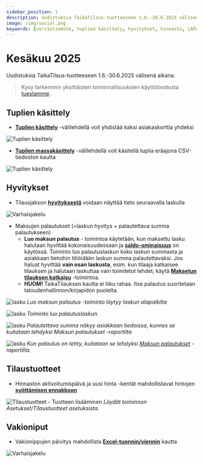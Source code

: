 ```yaml
---
sidebar_position: 1
description: Uudistuksia TaikaTilaus-tuotteeseen 1.6.-30.6.2025 välisenä aikana
image: /img/social.png
keywords: [versiotiedote, tuplien käsittely, hyvitykset, hinnasto, LAPA, vakioniput]
---
```


# Kesäkuu 2025

Uudistuksia TaikaTilaus-tuotteeseen 1.6.-30.6.2025 välisenä aikana.

> Kysy tarkemmin yksittäisten toiminnallisuuksien käyttöönotosta [tuestamme](https://taikatilaus.freshdesk.com/).

## Tuplien käsittely

* **[Tuplien käsittely](https://support.taikatilaus.fi/docs/ohjeet/yleiset_ominaisuudet/hallinta#tuplien-k%C3%A4sittely)** -välilehdellä voit yhdistää kaksi asiakaskorttia yhdeksi

![Tuplien käsittely](/img/ohjeet/tuplien-kasittely.png)

* **[Tuplien massakäsittely](https://support.taikatilaus.fi/docs/ohjeet/yleiset_ominaisuudet/hallinta#tuplien-massak%C3%A4sittely)** -välilehdellä voit käsitellä tuplia eräajona CSV-tiedoston kautta 

![Tuplien käsittely](/img/ohjeet/tuplat.png)

## Hyvitykset
* Tilausjakson **[hyvityksestä](https://support.taikatilaus.fi/docs/ohjeet/tilaustenhallinta/tilaukset#hyvit%C3%A4-tilausjaksoa)** voidaan näyttää tieto seuraavalla laskulla

![Varhaisjakelu](/img/versiotiedotteet/hyvita.png)

* Maksujen palautukset (=laskun hyvitys + palautettava summa palautukseen)
    - **Luo maksun palautus** - toimintoa käytetään, kun maksettu lasku halutaan hyvittää kokonaisuudessaan ja **[saldo-ominaisuus](https://support.taikatilaus.fi/docs/ohjeet/yleiset_ominaisuudet/saldo)** on käytössä. Toiminto luo palautuslaskun koko laskun summasta ja asiakkaan tietoihin tiliöidään laskun summa palautettavaksi. Jos haluat hyvittää **vain osan laskusta**, esim. kun tilaaja katkaisee tilauksen ja halutaan laskuttaa vain toimitetut lehdet, käytä **[Maksetun tilauksen katkaisu](https://support.taikatilaus.fi/docs/ohjeet/yleiset_ominaisuudet/saldo#maksetun-tilauksen-katkaisu)** -toimintoa.
    - **HUOM!** TaikaTilauksen kautta ei liiku rahaa. Itse palautus suoritetaan taloudenhallinnon/kirjapidon puolelta.

![lasku](/img/versiotiedotteet/maksun-pal4.png)
*Luo maksun palautus -toiminto löytyy laskun alapalkilta*

![lasku](/img/versiotiedotteet/maksun-pal2.png)
*Toiminto luo palautuslaskun.*

![lasku](/img/versiotiedotteet/maksun-pal.png)
*Palautettava summa näkyy asiakkaan tiedoissa, kunnes se kuitataan tehdyksi Maksun palautukset -raportilta*

![lasku](/img/versiotiedotteet/maksun-pal3.png)
*Kun palautus on tehty, kuitataan se tehdyksi [Maksun palautukset](https://support.taikatilaus.fi/docs/ohjeet/yleiset_ominaisuudet/saldo#maksun-palautukset) -raportilta.*

## Tilaustuotteet
* Hinnaston aktivoitumispäivä ja uusi hinta -kentät mahdollistavat hintojen **[syöttämisen ennakkoon](https://support.taikatilaus.fi/docs/ohjeet/asetukset#lomakkeeseen-lis%C3%A4tt%C3%A4v%C3%A4t-tiedot)**

![Tilaustuotteet - Tuotteen lisääminen](/img/ohjeet/tilaustuotteet-lisaaminen8.png)
*Löydät toiminnon Asetukset/Tilaustuotteet asetuksista.*

## Vakioniput
* Vakionippujen päivitys mahdollista **[Excel-tuonnin/viennin](https://support.taikatilaus.fi/docs/ohjeet/asetukset#nippujen-p%C3%A4ivitys)** kautta

![Varhaisjakelu](/img/versiotiedotteet/vakionippu.png)

